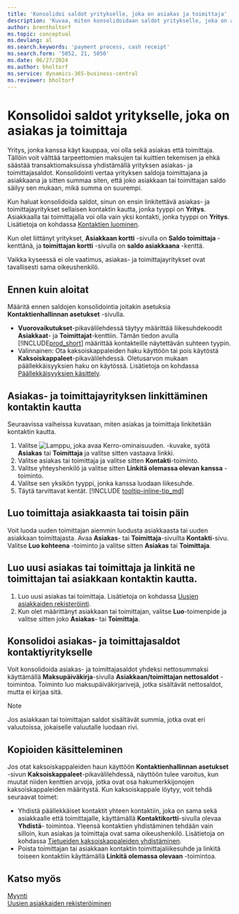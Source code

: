 ```yaml
---
title: 'Konsolidoi saldot yritykselle, joka on asiakas ja toimittaja'
description: 'Kuvaa, miten konsolidoidaan saldot yritykselle, joka on asiakas ja toimittaja.'
author: brentholtorf
ms.topic: conceptual
ms.devlang: al
ms.search.keywords: 'payment process, cash receipt'
ms.search.form: '5052, 21, 5050'
ms.date: 06/27/2024
ms.author: bholtorf
ms.service: dynamics-365-business-central
ms.reviewer: bholtorf
---
```

# Konsolidoi saldot yritykselle, joka on asiakas ja toimittaja
Yritys, jonka kanssa käyt kauppaa, voi olla sekä asiakas että toimittaja. Tällöin voit välttää tarpeettomien maksujen tai kuittien tekemisen ja ehkä säästää transaktiomaksuissa yhdistämällä yrityksen asiakas- ja toimittajasaldot. Konsolidointi vertaa yrityksen saldoja toimittajana ja asiakkaana ja sitten summaa siten, että joko asiakkaan tai toimittajan saldo säilyy sen mukaan, mikä summa on suurempi. 

Kun haluat konsolidoida saldot, sinun on ensin linkitettävä asiakas- ja toimittajayritykset sellaisen kontaktin kautta, jonka tyyppi on **Yritys**. Asiakkaalla tai toimittajalla voi olla vain yksi kontakti, jonka tyyppi on **Yritys**. Lisätietoja on kohdassa [Kontaktien luominen](marketing-create-contact-companies.md).

Kun olet liittänyt yritykset, **Asiakkaan kortti** -sivulla on **Saldo toimittaja** -kenttänä, ja **toimittajan kortti** -sivulla on **saldo asiakkaana** -kenttä.

Vaikka kyseessä ei ole vaatimus, asiakas- ja toimittajayritykset ovat tavallisesti sama oikeushenkilö. 

## Ennen kuin aloitat
Määritä ennen saldojen konsolidointia joitakin asetuksia **Kontaktienhallinnan asetukset** -sivulla. 

* **Vuorovaikutukset**-pikavälilehdessä täytyy määrittää liikesuhdekoodit **Asiakkaat**- ja **Toimittajat**-kenttiin. Tämän tiedon avulla [!INCLUDE[prod_short](includes/prod_short.md)] määrittää kontakteille näytettävän suhteen tyypin. 
* Valinnainen: Ota kaksoiskappaleiden haku käyttöön tai pois käytöstä **Kaksoiskappaleet**-pikavälilehdessä. Oletusarvon mukaan päällekkäisyyksien haku on käytössä. Lisätietoja on kohdassa [Päällekkäisyyksien käsittely](#handling-duplicates). 

## Asiakas- ja toimittajayrityksen linkittäminen kontaktin kautta
Seuraavissa vaiheissa kuvataan, miten asiakas ja toimittaja linkitetään kontaktin kautta.

1. Valitse ![Lamppu, joka avaa Kerro-ominaisuuden.](media/ui-search/search_small.png "Kerro, mitä haluat tehdä") -kuvake, syötä **Asiakas** tai **Toimittaja** ja valitse sitten vastaava linkki.
2. Valitse asiakas tai toimittaja ja valitse sitten **Kontakti**-toiminto.   
3. Valitse yhteyshenkilö ja valitse sitten **Linkitä olemassa olevan kanssa** -toiminto.
4. Valitse sen yksikön tyyppi, jonka kanssa luodaan liikesuhde.
5. Täytä tarvittavat kentät. [!INCLUDE [tooltip-inline-tip_md](includes/tooltip-inline-tip_md.md)]

## Luo toimittaja asiakkaasta tai toisin päin
Voit luoda uuden toimittajan aiemmin luodusta asiakkaasta tai uuden asiakkaan toimittajasta. Avaa **Asiakas**- tai **Toimittaja**-sivuilta **Kontakti**-sivu. Valitse **Luo kohteena** -toiminto ja valitse sitten **Asiakas** tai **Toimittaja**. 

## Luo uusi asiakas tai toimittaja ja linkitä ne toimittajan tai asiakkaan kontaktin kautta.
1. Luo uusi asiakas tai toimittaja. Lisätietoja on kohdassa [Uusien asiakkaiden rekisteröinti](sales-how-register-new-customers.md).
2. Kun olet määrittänyt asiakkaan tai toimittajan, valitse **Luo**-toimenpide ja valitse sitten joko **Asiakas**- tai **Toimittaja**. 

## Konsolidoi asiakas- ja toimittajasaldot kontaktiyritykselle
Voit konsolidoida asiakas- ja toimittajasaldot yhdeksi nettosummaksi käyttämällä **Maksupäiväkirja**-sivulla **Asiakkaan/toimittajan nettosaldot** -toimintoa. Toiminto luo maksupäiväkirjarivejä, jotka sisältävät nettosaldot, mutta ei kirjaa sitä.

> [!NOTE]
> Jos asiakkaan tai toimittajan saldot sisältävät summia, jotka ovat eri valuutoissa, jokaiselle valuutalle luodaan rivi.

## Kopioiden käsitteleminen
Jos otat kaksoiskappaleiden haun käyttöön **Kontaktienhallinnan asetukset** -sivun **Kaksoiskappaleet**-pikavälilehdessä, näyttöön tulee varoitus, kun muutat niiden kenttien arvoja, jotka ovat osa hakumerkkijonojen kaksoiskappaleiden määritystä. Kun kaksoiskappale löytyy, voit tehdä seuraavat toimet:

* Yhdistä päällekkäiset kontaktit yhteen kontaktiin, joka on sama sekä asiakkaalle että toimittajalle, käyttämällä **Kontaktikortti**-sivulla olevaa **Yhdistä**- toimintoa. Yleensä kontaktien yhdistäminen tehdään vain silloin, kun asiakas ja toimittaja ovat sama oikeushenkilö. Lisätietoja on kohdassa [Tietueiden kaksoiskappaleiden yhdistäminen](sales-how-merge-duplicate-records.md). 
* Poista toimittajan tai asiakkaan kontaktin toimittajaliikesuhde ja linkitä toiseen kontaktiin käyttämällä **Linkitä olemassa olevaan** -toimintoa.    

## Katso myös
[Myynti](sales-manage-sales.md)  
[Uusien asiakkaiden rekisteröiminen](sales-how-register-new-customers.md)  
